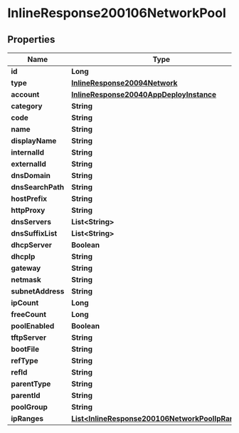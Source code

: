 

# InlineResponse200106NetworkPool

## Properties

Name | Type | Description | Notes
------------ | ------------- | ------------- | -------------
**id** | **Long** |  |  [optional]
**type** | [**InlineResponse20094Network**](InlineResponse20094Network.md) |  |  [optional]
**account** | [**InlineResponse20040AppDeployInstance**](InlineResponse20040AppDeployInstance.md) |  |  [optional]
**category** | **String** |  |  [optional]
**code** | **String** |  |  [optional]
**name** | **String** |  |  [optional]
**displayName** | **String** |  |  [optional]
**internalId** | **String** |  |  [optional]
**externalId** | **String** |  |  [optional]
**dnsDomain** | **String** |  |  [optional]
**dnsSearchPath** | **String** |  |  [optional]
**hostPrefix** | **String** |  |  [optional]
**httpProxy** | **String** |  |  [optional]
**dnsServers** | **List&lt;String&gt;** |  |  [optional]
**dnsSuffixList** | **List&lt;String&gt;** |  |  [optional]
**dhcpServer** | **Boolean** |  |  [optional]
**dhcpIp** | **String** |  |  [optional]
**gateway** | **String** |  |  [optional]
**netmask** | **String** |  |  [optional]
**subnetAddress** | **String** |  |  [optional]
**ipCount** | **Long** |  |  [optional]
**freeCount** | **Long** |  |  [optional]
**poolEnabled** | **Boolean** |  |  [optional]
**tftpServer** | **String** |  |  [optional]
**bootFile** | **String** |  |  [optional]
**refType** | **String** |  |  [optional]
**refId** | **String** |  |  [optional]
**parentType** | **String** |  |  [optional]
**parentId** | **String** |  |  [optional]
**poolGroup** | **String** |  |  [optional]
**ipRanges** | [**List&lt;InlineResponse200106NetworkPoolIpRanges&gt;**](InlineResponse200106NetworkPoolIpRanges.md) |  |  [optional]



